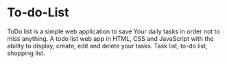 # To-do-List
ToDo list is a simple web application to save Your daily tasks in order not to miss anything.
A todo list web app in HTML, CSS and JavaScript with the ability to display, create, edit and delete your tasks. Task list, to-do list, shopping list.

